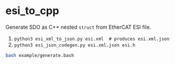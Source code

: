 # esi_to_cpp

Generate SDO as C++ nested ``struct`` from EtherCAT ESI file.

1. ``python3 esi_xml_to_json.py esi.xml  # produces esi.xml.json``
2. ``python3 esi_json_codegen.py esi.xml.json esi.h``


```bash
bash example/generate.bash
```
